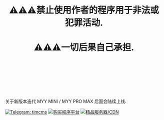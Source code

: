 
# <p align="center">⚠⚠⚠禁止使用作者的程序用于非法或犯罪活动.</p>
# <p align="center">⚠⚠⚠一切后果自己承担.</p>
<br/>
<br/>
<br/>
<br/>
<br/>
<br/>
<p align="left">关于新版本迭代 MYY MINI / MYY PRO MAX 后面会陆续上线.</p>


<a href="https://t.me/timcms"><img src="https://img.shields.io/badge/Telegram-TIM-0088cc" alt="Telegram: timcms"></a>
<a href="https://www.myyjjpp.com"><img src="https://img.shields.io/badge/购买程序-点击这里-ff9900" alt="购买程序平台"></a>
<a href="https://t.me/Z002222"><img src="https://img.shields.io/badge/精品服务器/CDN-点击这里-ff9900" alt="精品服务器/CDN"></a>
